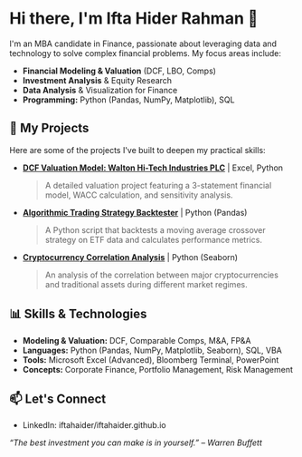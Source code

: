 # Hi there, I'm Ifta Hider Rahman 👋

I'm an MBA candidate in Finance, passionate about leveraging data and technology to solve complex financial problems. My focus areas include:

-   **Financial Modeling & Valuation** (DCF, LBO, Comps)
-   **Investment Analysis** & Equity Research
-   **Data Analysis** & Visualization for Finance
-   **Programming:** Python (Pandas, NumPy, Matplotlib), SQL

## 🚀 My Projects

Here are some of the projects I've built to deepen my practical skills:

-   **[DCF Valuation Model: Walton Hi-Tech Industries PLC](https://github.com/iftahaider/dcf-valuation-walton)** | Excel, Python
    > A detailed valuation project featuring a 3-statement financial model, WACC calculation, and sensitivity analysis.
-   **[Algorithmic Trading Strategy Backtester](https://github.com/YourUsername/ma-backtester)** | Python (Pandas)
    > A Python script that backtests a moving average crossover strategy on ETF data and calculates performance metrics.
-   **[Cryptocurrency Correlation Analysis](https://github.com/YourUsername/crypto-correlation-analysis)** | Python (Seaborn)
    > An analysis of the correlation between major cryptocurrencies and traditional assets during different market regimes.

## 📊 Skills & Technologies

*   **Modeling & Valuation:** DCF, Comparable Comps, M&A, FP&A
*   **Languages:** Python (Pandas, NumPy, Matplotlib, Seaborn), SQL, VBA
*   **Tools:** Microsoft Excel (Advanced), Bloomberg Terminal, PowerPoint
*   **Concepts:** Corporate Finance, Portfolio Management, Risk Management

## 📫 Let's Connect

-   LinkedIn: iftahaider/iftahaider.github.io

*“The best investment you can make is in yourself.” – Warren Buffett*
